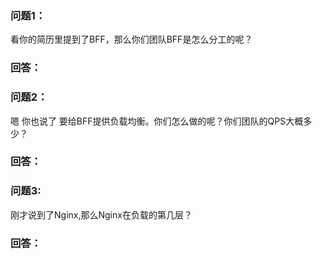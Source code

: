 ### 问题1：
看你的简历里提到了BFF，那么你们团队BFF是怎么分工的呢？
### 回答：

### 问题2：
嗯 你也说了 要给BFF提供负载均衡。你们怎么做的呢？你们团队的QPS大概多少？

### 回答：

### 问题3:
刚才说到了Nginx,那么Nginx在负载的第几层？

### 回答：